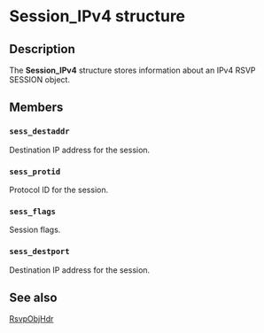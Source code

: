 # Session_IPv4 structure

## Description

The
**Session_IPv4** structure stores information about an IPv4 RSVP SESSION object.

## Members

### `sess_destaddr`

Destination IP address for the session.

### `sess_protid`

Protocol ID for the session.

### `sess_flags`

Session flags.

### `sess_destport`

Destination IP address for the session.

## See also

[RsvpObjHdr](https://learn.microsoft.com/previous-versions/windows/desktop/api/lpmapi/ns-lpmapi-rsvpobjhdr)